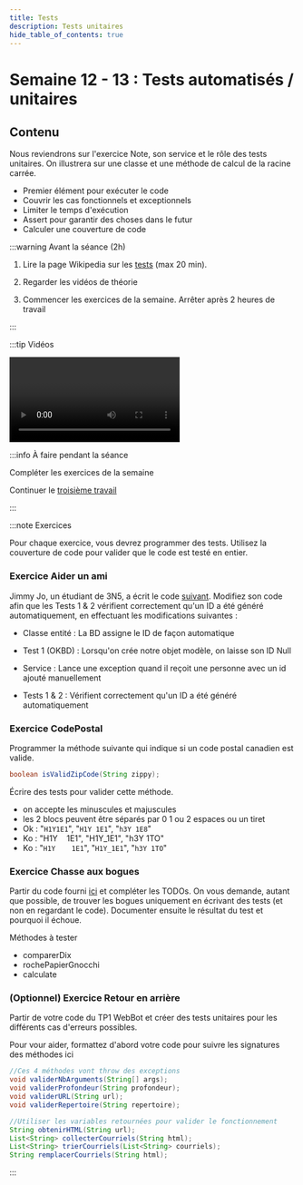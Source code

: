 ```yaml
---
title: Tests
description: Tests unitaires
hide_table_of_contents: true
---
```


# Semaine 12 - 13 : Tests automatisés / unitaires

## Contenu

Nous reviendrons sur l'exercice Note, son service et le rôle des tests unitaires. On illustrera sur une classe et une méthode de calcul de la racine carrée.

- Premier élément pour exécuter le code
- Couvrir les cas fonctionnels et exceptionnels
- Limiter le temps d'exécution
- Assert pour garantir des choses dans le futur
- Calculer une couverture de code

<Row>

<Column>

:::warning Avant la séance (2h)

1. Lire la page Wikipedia sur les [tests](https://fr.wikipedia.org/wiki/Test_unitaire) (max 20 min).

2. Regarder les vidéos de théorie

3. Commencer les exercices de la semaine. Arrêter après 2 heures de travail

:::

</Column>

<Column>

:::tip Vidéos

<Video url="https://youtu.be/TsvblQf--nI" />

<Video url="https://youtu.be/odT2vpyqVN8" />

<Video url="https://youtu.be/IOpGBezfUww" />

:::

</Column>

<Column>

:::info À faire pendant la séance

Compléter les exercices de la semaine

Continuer le [troisième travail](../tp/tp3)

:::

</Column>

</Row>

:::note Exercices

Pour chaque exercice, vous devrez programmer des tests. Utilisez la couverture de code pour valider que le code est testé en entier.

### Exercice Aider un ami

Jimmy Jo, un étudiant de 3N5, a écrit le code [suivant](https://github.com/departement-info-cem/3N5-Prog3/tree/main/code/TestsExercice1). Modifiez son code afin que les Tests 1 & 2 vérifient correctement qu'un ID a été généré automatiquement, en effectuant les modifications suivantes :

- Classe entité : La BD assigne le ID de façon automatique
- Test 1 (OKBD) : Lorsqu'on crée notre objet modèle, on laisse son ID Null
- Service : Lance une exception quand il reçoit une personne avec un id ajouté manuellement
  
- Tests 1 & 2 : Vérifient correctement qu'un ID a été généré automatiquement

### Exercice CodePostal

Programmer la méthode suivante qui indique si un code postal canadien est valide.

```java
boolean isValidZipCode(String zippy);
```

Écrire des tests pour valider cette méthode.

- on accepte les minuscules et majuscules
- les 2 blocs peuvent être séparés par 0 1 ou 2 espaces ou un tiret
- Ok : "`H1Y1E1`", "`H1Y 1E1`", "`h3Y 1E8`"
- Ko : "H1Y &#8203; &#8203; &#8203; 1E1", "H1Y_1E1", "h3Y 1TO"
- Ko : "`H1Y    1E1`", "`H1Y_1E1`", "`h3Y 1TO`"

### Exercice Chasse aux bogues

Partir du code fourni [ici](https://github.com/departement-info-cem/3N5-Prog3/tree/main/code/TestsExercice2) et compléter les TODOs. On vous demande, autant que possible, de trouver les bogues uniquement en écrivant des tests (et non en regardant le code). Documenter ensuite le résultat du test et pourquoi il échoue.

Méthodes à tester

- comparerDix
- rochePapierGnocchi
- calculate

### (Optionnel) Exercice Retour en arrière

Partir de votre code du TP1 WebBot et créer des tests unitaires pour les différents cas d'erreurs possibles.

Pour vour aider, formattez d'abord votre code pour suivre les signatures des méthodes ici

```java					
//Ces 4 méthodes vont throw des exceptions
void validerNbArguments(String[] args);
void validerProfondeur(String profondeur);
void validerURL(String url);
void validerRepertoire(String repertoire);

//Utiliser les variables retournées pour valider le fonctionnement
String obtenirHTML(String url);
List<String> collecterCourriels(String html);
List<String> trierCourriels(List<String> courriels);
String remplacerCourriels(String html);
```

:::
